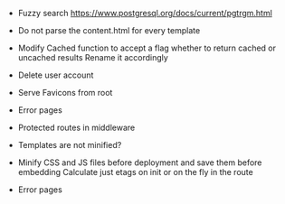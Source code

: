 * Fuzzy search
  https://www.postgresql.org/docs/current/pgtrgm.html
  
* Do not parse the content.html for every template
* Modify Cached function to accept a flag whether to return cached or uncached results
  Rename it accordingly

* Delete user account

* Serve Favicons from root
* Error pages
* Protected routes in middleware

* Templates are not minified?
* Minify CSS and JS files before deployment and save them before embedding
  Calculate just etags on init or on the fly in the route
* Error pages